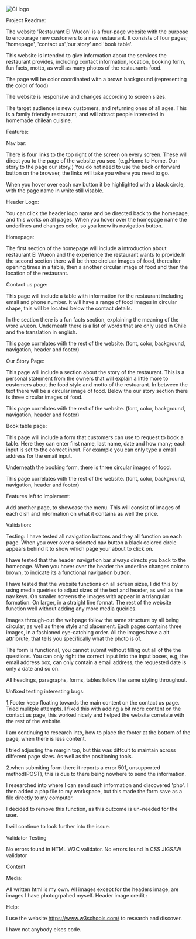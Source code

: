 ![CI logo](https://codeinstitute.s3.amazonaws.com/fullstack/ci_logo_small.png)


Project Readme:

The website 'Restaurant El Wueon' is a four-page website with the purpose to encourage new customers to a new restaurant. It consists of four pages; 'homepage', 'contact us','our story' and 'book table'.

This website is intended to give information about the services the restaurant provides, including contact information, location, booking form, fun facts, motto, as well as many photos of the restaurants food. 

The page will be color coordinated with a brown background (representing the color of food)  

The website is responsive and changes according to screen sizes.

The target audience is new customers, and returning ones of all ages. This is a family friendly restaurant, and will attract people interested in homemade chilean cuisine.


Features:

Nav bar:

There is four links to the top right of the screen on every screen. These will direct you to the page of the website you see. (e.g.Home to Home. Our story to the page our story.) You do not need to use the back or forward button on the browser, the links will take you where you need to go.

When you hover over each nav button it be highlighted with a black circle, with the page name in white still visable.

Header Logo:

You can click the header logo name and be directed back to the homepage, and this works on all pages. When you hover over the homepage name the underlines and changes color, so you know its navigation button.

Homepage:

The first section of the homepage will include a introduction about restaurant El Wueon and the experience the restaurant wants to provide.In the second section there will be three circluar images of food, thereafter opening times in a table, then a another circular image of food and then the location of the restaurant.

Contact us page:

This page will include a table with information for the restaurant including email and phone number.
It will have a range of food images in circular shape, this will be located below the contact details.

In the section there is a fun facts section, explaining the meaning of the word wueon.
Underneath there is a list of words that are only used in Chile and the translation in english.

This page correlates with the rest of the website. (font, color, background, navigation, header and footer)

Our Story Page:

This page will include a section about the story of the restaurant. This is a personal statement from the owners that will explain a little more to customers about the food style and motto of the restuarant. In between the text there will be a circular image of food. 
Below the our story section there is three circular images of food.

This page correlates with the rest of the website. (font, color, background, navigation, header and footer)

Book table page:

This page will include a form that customers can use to request to book a table. 
Here they can enter first name, last name, date and how many; each input is set to the correct input. For example you can only type a email address for the email input. 

Underneath the booking form, there is three circular images of food.

This page correlates with the rest of the website. (font, color, background, navigation, header and footer)

Features left to implement:

Add another page, to showcase the menu. This will consist of images of each dish and information on what it contains as well the price.

Validation:

Testing:
I have tested all navigation buttons and they all function on each page. When you over over a selected nav button a black colored circle appears behind it to show which page your about to click on.

I have tested that the header navigation bar always directs you back to the homepage. When you hover over the header the underline changes color to brown, to indicate its a functional navigation button.

I have tested that the website functions on all screen sizes, I did this by using media queiries to adjust sizes of the text and header, as well as the nav keys.
On smaller screens the images with appear in a triangular formation. On larger, in a straight line format.
The rest of the website function well without adding any more media queiries.

Images through-out the webpage follow the same structure by all being circular, as well as there style and placement. Each pages contains three images, in a fashioned eye-catching order. All the images have a alt attribrute, that tells you specifically what the photo is of. 

The form is functional, you cannot submit without filling out all of the the questions. You can only right the correct input into the input boxes, e.g, the email address box, can only contain a email address, the requested date is only a date and so on.

All headings, paragraphs, forms, tables follow the same styling throughout.

Unfixed testing interesting bugs:

1.Footer keep floating towards the main content on the contact us page. Tried mulitple attempts.
I fixed this with adding a bit more content on the contact us page, this worked nicely and helped the website correlate with the rest of the website. 

I am continuing to research into, how to place the footer at the bottom of the page, when there is less content. 

I tried adjusting the margin top, but this was diffcult to maintain across different page sizes. As well as the positioning tools.

2.when submiting form there it reports a error 501, unsupported method(POST), this is due to there being nowhere to send the information. 

I researched into where I can send such information and discovered 'php'. I then added a php file to my workspace, but this made the form save as a file directly to my computer. 

I decided to remove this function, as this outcome is un-needed for the user. 

I will continue to look further into the issue.


Validator Testing

No errors found in HTML W3C validator.
No errors found in CSS JIGSAW validator

Content

Media:

All written html is my own. All images except for the headers image, are images I have photogrpahed myself.
Header image credit : 

Help:

I use the website https://www.w3schools.com/ to research and discover.

I have not anybody elses code.
